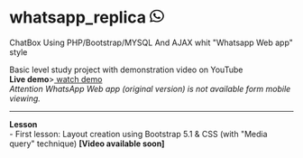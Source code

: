 # whatsapp_replica <img width="25" height="25" src="/upload/whatsapp-brands.svg">
ChatBox Using PHP/Bootstrap/MYSQL And AJAX whit "Whatsapp Web app" style

Basic level study project with demonstration video on YouTube <br>
<b>Live demo</b>><a href="//www.mercenaryofcodes.it/project/index.php"> watch demo</a><br>
<i>Attention WhatsApp Web app (original version) is not available form mobile viewing.</i>
<hr>
<b>Lesson</b><br>
- First lesson: Layout creation using Bootstrap 5.1 & CSS (with "Media query" technique) <b>[Video available soon]</b>

